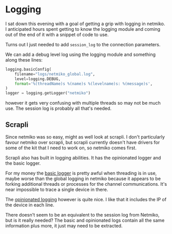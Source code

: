 # Logging

I sat down this evening with a goal of getting a grip with logging in netmiko. I anticipated hours spent getting to know the logging module and coming out of the end of it with a snippet of code to use.

Turns out I just needed to add `session_log` to the connection parameters.

We can add a debug level log using the logging module and something along these lines:

```python
logging.basicConfig(
    filename="logs/netmiko_global.log",
    level=logging.DEBUG,
    format='%(threadName)s %(name)s %(levelname)s: %(message)s',
)
logger = logging.getLogger("netmiko")
```
however it gets very confusing with multiple threads so may not be much use. The session log is probably all that's needed.


## Scrapli

Since netmiko was so easy, might as well look at scrapli. I don't particularly favour netmiko over scrapli, but scrapli currently doesn't have drivers for some of the kit that I need to work on, so netmiko comes first.

Scrapli also has built in logging abilities. It has the opinionated logger and the basic logger.

For my money the [basic logger](scrapli_log_basic.py) is pretty awful when threading is in use, maybe worse than the global logging in netmiko because it appears to be forking additional threads or processes for the channel communications. It's near impossible to trace a single device in there.

The [opinionated logging](scrapli_log.py) however is quite nice. I like that it includes the IP of the device in each line.

There doesn't seem to be an equivalent to the session log from Netmiko, but is it really needed? The basic and opinionated logs contain all the same information plus more, it just may need to be extracted.